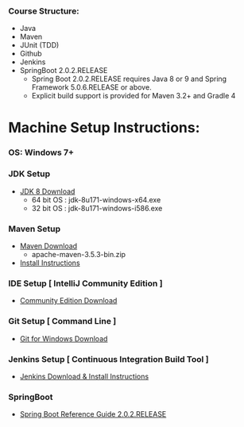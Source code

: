 ### Course Structure:
- Java
- Maven
- JUnit (TDD)
- Github
- Jenkins
- SpringBoot 2.0.2.RELEASE
    - Spring Boot 2.0.2.RELEASE requires Java 8 or 9 and Spring Framework 5.0.6.RELEASE or above. 
    - Explicit build support is provided for Maven 3.2+ and Gradle 4  

# Machine Setup Instructions:

### OS: Windows 7+
### JDK Setup
- [JDK 8 Download](http://www.oracle.com/technetwork/pt/java/javase/downloads/jdk8-downloads-2133151.html?printOnly=1)
    - 64 bit OS : jdk-8u171-windows-x64.exe
    - 32 bit OS : jdk-8u171-windows-i586.exe

### Maven Setup
- [Maven Download](http://apache.claz.org/maven/maven-3/3.5.3/binaries/)
    - apache-maven-3.5.3-bin.zip  
- [Install Instructions](https://maven.apache.org/install.html)

### IDE Setup [ IntelliJ Community Edition ]
- [Community Edition Download](https://www.jetbrains.com/idea/download/#section=windows)

### Git Setup [ Command Line ]
- [Git for Windows Download](https://git-scm.com/download/win)

### Jenkins Setup [ Continuous Integration Build Tool ]
- [Jenkins Download & Install Instructions](https://jenkins.io/doc/pipeline/tour/getting-started/)

### SpringBoot 
- [Spring Boot Reference Guide 2.0.2.RELEASE](https://docs.spring.io/spring-boot/docs/2.0.2.RELEASE/reference/htmlsingle/)













